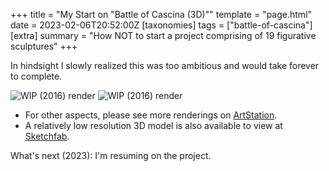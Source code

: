 +++
title = "My Start on \"Battle of Cascina (3D)\""
template = "page.html"
date = 2023-02-06T20:52:00Z
[taxonomies]
tags = ["battle-of-cascina"]
[extra]
summary = "How NOT to start a project comprising of 19 figurative sculptures"
+++

In hindsight I slowly realized this was too ambitious and would take forever to complete.

<!-- ## My original turntable references
{{ youtube(id="RFrn4V_giIs") }} -->

![WIP (2016) render](/attachments/cascina-2016-1.jpeg)
![WIP (2016) render](/attachments/cascina-2016-2.jpeg)

- For other aspects, please see more renderings on [ArtStation](https://www.artstation.com/artwork/EbYkn).
- A relatively low resolution 3D model is also available to view at [Sketchfab](https://skfb.ly/JHGN).

What's next (2023): I'm resuming on the project.